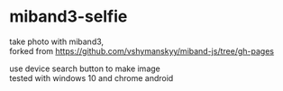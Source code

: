 # miband3-selfie
take photo with miband3,   
forked from https://github.com/vshymanskyy/miband-js/tree/gh-pages

use device search button to make image  
tested with windows 10 and chrome android
